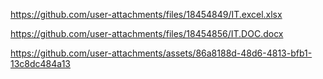 https://github.com/user-attachments/files/18454849/IT.excel.xlsx


https://github.com/user-attachments/files/18454856/IT.DOC.docx


https://github.com/user-attachments/assets/86a8188d-48d6-4813-bfb1-13c8dc484a13


